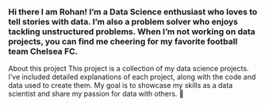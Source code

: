 ### Hi there I am Rohan! I’m a Data Science enthusiast who loves to tell stories with data. I’m also a problem solver who enjoys tackling unstructured problems. When I’m not working on data projects, you can find me cheering for my favorite football team Chelsea FC.

About this project
This project is a collection of my data science projects. I’ve included detailed explanations of each project, along with the code and data used to create them. My goal is to showcase my skills as a data scientist and share my passion for data with others. 👋

<!--
**RohanChouthai/RohanChouthai** is a ✨ _special_ ✨ repository because its `README.md` (this file) appears on your GitHub profile.

Here are some ideas to get you started:

- 🔭 I’m currently working on Fantasy football optimization!!
- 🌱 I’m currently learning optimization and recommendation engines...
- 💬 Ask me about how data science is empowering the healthcare sector today...
- 📫 How to reach me: email me - rohan.chouthai1607@gmail.com
-->
